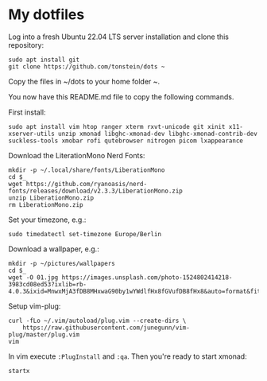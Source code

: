 # My dotfiles

Log into a fresh Ubuntu 22.04 LTS server installation and clone this repository:

```
sudo apt install git
git clone https://github.com/tonstein/dots ~
```

Copy the files in ~/dots to your home folder ~.

You now have this README.md file to copy the following commands.

First install:

```
sudo apt install vim htop ranger xterm rxvt-unicode git xinit x11-xserver-utils unzip xmonad libghc-xmonad-dev libghc-xmonad-contrib-dev suckless-tools xmobar rofi qutebrowser nitrogen picom lxappearance
```

Download the LiterationMono Nerd Fonts:

```
mkdir -p ~/.local/share/fonts/LiberationMono
cd $_
wget https://github.com/ryanoasis/nerd-fonts/releases/download/v2.3.3/LiberationMono.zip
unzip LiberationMono.zip
rm LiberationMono.zip
```

Set your timezone, e.g.:

```
sudo timedatectl set-timezone Europe/Berlin
```

Download a wallpaper, e.g.:

```
mkdir -p ~/pictures/wallpapers
cd $_
wget -O 01.jpg https://images.unsplash.com/photo-1524802414218-3983cd08ed53?ixlib=rb-4.0.3&ixid=MnwxMjA3fDB8MHxwaG90by1wYWdlfHx8fGVufDB8fHx8&auto=format&fit=crop&w=2070&q=80
```

Setup vim-plug:

```
curl -fLo ~/.vim/autoload/plug.vim --create-dirs \
    https://raw.githubusercontent.com/junegunn/vim-plug/master/plug.vim
vim
```

In vim execute `:PlugInstall` and `:qa`. Then you're ready to start xmonad:

```
startx
```

